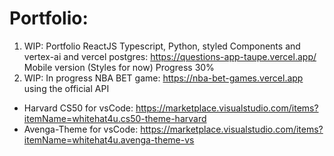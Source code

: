 # Portfolio:

1. WIP: Portfolio ReactJS Typescript, Python, styled Components and vertex-ai and vercel postgres: https://questions-app-taupe.vercel.app/
Mobile version (Styles for now) Progress 30%
2. WIP: In progress NBA BET game: https://nba-bet-games.vercel.app using the official API


* Harvard CS50 for vsCode: https://marketplace.visualstudio.com/items?itemName=whitehat4u.cs50-theme-harvard
*  Avenga-Theme for vsCode: https://marketplace.visualstudio.com/items?itemName=whitehat4u.avenga-theme-vs

